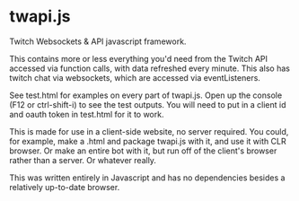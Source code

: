# twapi.js
Twitch Websockets &amp; API javascript framework.

This contains more or less everything you'd need from the Twitch API accessed via function calls, with data refreshed every minute.
This also has twitch chat via websockets, which are accessed via eventListeners.

See test.html for examples on every part of twapi.js. Open up the console (F12 or ctrl-shift-i) to see the test outputs.
You will need to put in a client id and oauth token in test.html for it to work. 

This is made for use in a client-side website, no server required. You could, for example, make a .html and package twapi.js with it, and use it with CLR browser. Or make an entire bot with it, but run off of the client's browser rather than a server. Or whatever really.

This was written entirely in Javascript and has no dependencies besides a relatively up-to-date browser.
